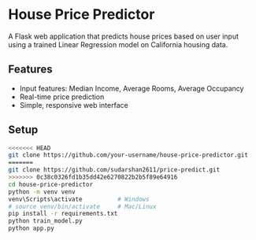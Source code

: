 # House Price Predictor

A Flask web application that predicts house prices based on user input using a trained Linear Regression model on California housing data.

## Features

- Input features: Median Income, Average Rooms, Average Occupancy
- Real-time price prediction
- Simple, responsive web interface

## Setup

```bash
<<<<<<< HEAD
git clone https://github.com/your-username/house-price-predictor.git
=======
git clone https://github.com/sudarshan2611/price-predict.git
>>>>>>> 0c38c0326fd1b35dd42e6270822b2b5f89e64916
cd house-price-predictor
python -m venv venv
venv\Scripts\activate          # Windows
# source venv/bin/activate     # Mac/Linux
pip install -r requirements.txt
python train_model.py
python app.py
